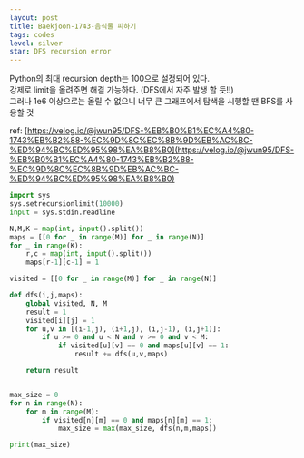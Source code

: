 ```yaml
---
layout: post
title: Baekjoon-1743-음식물 피하기
tags: codes
level: silver
star: DFS recursion error
---
```


Python의 최대 recursion depth는 100으로 설정되어 있다.  
강제로 limit을 올려주면 해결 가능하다. (DFS에서 자주 발생 할 듯!!)  
그러나 1e6 이상으로는 올릴 수 없으니 너무 큰 그래프에서 탐색을 시행할 땐 BFS를 사용할 것  
  
ref: [https://velog.io/@jwun95/DFS-%EB%B0%B1%EC%A4%80-1743%EB%B2%88-%EC%9D%8C%EC%8B%9D%EB%AC%BC-%ED%94%BC%ED%95%98%EA%B8%B0](https://velog.io/@jwun95/DFS-%EB%B0%B1%EC%A4%80-1743%EB%B2%88-%EC%9D%8C%EC%8B%9D%EB%AC%BC-%ED%94%BC%ED%95%98%EA%B8%B0)  


```python
import sys
sys.setrecursionlimit(10000)
input = sys.stdin.readline

N,M,K = map(int, input().split())
maps = [[0 for _ in range(M)] for _ in range(N)]
for _ in range(K):
    r,c = map(int, input().split())
    maps[r-1][c-1] = 1

visited = [[0 for _ in range(M)] for _ in range(N)]

def dfs(i,j,maps):
    global visited, N, M
    result = 1
    visited[i][j] = 1
    for u,v in [(i-1,j), (i+1,j), (i,j-1), (i,j+1)]:
        if u >= 0 and u < N and v >= 0 and v < M:
            if visited[u][v] == 0 and maps[u][v] == 1:
                result += dfs(u,v,maps)

    return result


max_size = 0
for n in range(N):
    for m in range(M):
        if visited[n][m] == 0 and maps[n][m] == 1:
            max_size = max(max_size, dfs(n,m,maps))

print(max_size)
```